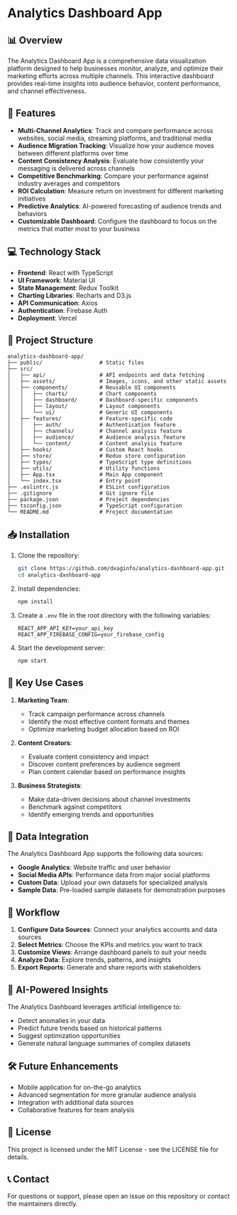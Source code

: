 # Analytics Dashboard App

## 📊 Overview

The Analytics Dashboard App is a comprehensive data visualization platform designed to help businesses monitor, analyze, and optimize their marketing efforts across multiple channels. This interactive dashboard provides real-time insights into audience behavior, content performance, and channel effectiveness.

## 🚀 Features

- **Multi-Channel Analytics**: Track and compare performance across websites, social media, streaming platforms, and traditional media
- **Audience Migration Tracking**: Visualize how your audience moves between different platforms over time
- **Content Consistency Analysis**: Evaluate how consistently your messaging is delivered across channels
- **Competitive Benchmarking**: Compare your performance against industry averages and competitors
- **ROI Calculation**: Measure return on investment for different marketing initiatives
- **Predictive Analytics**: AI-powered forecasting of audience trends and behaviors
- **Customizable Dashboard**: Configure the dashboard to focus on the metrics that matter most to your business

## 💻 Technology Stack

- **Frontend**: React with TypeScript
- **UI Framework**: Material UI
- **State Management**: Redux Toolkit
- **Charting Libraries**: Recharts and D3.js
- **API Communication**: Axios
- **Authentication**: Firebase Auth
- **Deployment**: Vercel

## 📂 Project Structure

```
analytics-dashboard-app/
├── public/                  # Static files
├── src/
│   ├── api/                 # API endpoints and data fetching
│   ├── assets/              # Images, icons, and other static assets
│   ├── components/          # Reusable UI components
│   │   ├── charts/          # Chart components
│   │   ├── dashboard/       # Dashboard-specific components
│   │   ├── layout/          # Layout components
│   │   └── ui/              # Generic UI components
│   ├── features/            # Feature-specific code
│   │   ├── auth/            # Authentication feature
│   │   ├── channels/        # Channel analysis feature
│   │   ├── audience/        # Audience analysis feature
│   │   └── content/         # Content analysis feature
│   ├── hooks/               # Custom React hooks
│   ├── store/               # Redux store configuration
│   ├── types/               # TypeScript type definitions
│   ├── utils/               # Utility functions
│   ├── App.tsx              # Main App component
│   └── index.tsx            # Entry point
├── .eslintrc.js             # ESLint configuration
├── .gitignore               # Git ignore file
├── package.json             # Project dependencies
├── tsconfig.json            # TypeScript configuration
└── README.md                # Project documentation
```

## 📥 Installation

1. Clone the repository:
   ```bash
   git clone https://github.com/dxaginfo/analytics-dashboard-app.git
   cd analytics-dashboard-app
   ```

2. Install dependencies:
   ```bash
   npm install
   ```

3. Create a `.env` file in the root directory with the following variables:
   ```
   REACT_APP_API_KEY=your_api_key
   REACT_APP_FIREBASE_CONFIG=your_firebase_config
   ```

4. Start the development server:
   ```bash
   npm start
   ```

## 📱 Key Use Cases

1. **Marketing Team**:
   - Track campaign performance across channels
   - Identify the most effective content formats and themes
   - Optimize marketing budget allocation based on ROI

2. **Content Creators**:
   - Evaluate content consistency and impact
   - Discover content preferences by audience segment
   - Plan content calendar based on performance insights

3. **Business Strategists**:
   - Make data-driven decisions about channel investments
   - Benchmark against competitors
   - Identify emerging trends and opportunities

## 🔌 Data Integration

The Analytics Dashboard App supports the following data sources:

- **Google Analytics**: Website traffic and user behavior
- **Social Media APIs**: Performance data from major social platforms
- **Custom Data**: Upload your own datasets for specialized analysis
- **Sample Data**: Pre-loaded sample datasets for demonstration purposes

## 🔄 Workflow

1. **Configure Data Sources**: Connect your analytics accounts and data sources
2. **Select Metrics**: Choose the KPIs and metrics you want to track
3. **Customize Views**: Arrange dashboard panels to suit your needs
4. **Analyze Data**: Explore trends, patterns, and insights
5. **Export Reports**: Generate and share reports with stakeholders

## 🧠 AI-Powered Insights

The Analytics Dashboard leverages artificial intelligence to:

- Detect anomalies in your data
- Predict future trends based on historical patterns
- Suggest optimization opportunities
- Generate natural language summaries of complex datasets

## 🛠️ Future Enhancements

- Mobile application for on-the-go analytics
- Advanced segmentation for more granular audience analysis
- Integration with additional data sources
- Collaborative features for team analysis

## 📝 License

This project is licensed under the MIT License - see the LICENSE file for details.

## 📞 Contact

For questions or support, please open an issue on this repository or contact the maintainers directly.